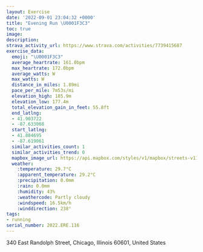 ```yaml
---
layout: Exercise
date: '2022-09-01 23:04:32 +0000'
title: "Evening Run \U0001F3C3"
toc: true
image:
description:
strava_activity_url: https://www.strava.com/activities/7739415687
exercise_data:
  emoji: "\U0001F3C3"
  average_heartrate: 161.0bpm
  max_heartrate: 172.0bpm
  average_watts: W
  max_watts: W
  distance_in_miles: 1.89mi
  pace_per_mile: 7m53s/mi
  elevation_high: 185.9m
  elevation_low: 177.4m
  total_elevation_gain_in_feet: 55.8ft
  end_latlng:
  - 41.903722
  - -87.633068
  start_latlng:
  - 41.884695
  - -87.619061
  similar_activities_count: 1
  similar_activities_trend: 0
  mapbox_image_url: https://api.mapbox.com/styles/v1/mapbox/streets-v11/static/path-5+787af2-1.0(irs~FdbxuO%3FRFT_%40NGC%7BAfEAN%7BAjFM%60EHzBeAjFEIyGbCI%40UXgAw%40%40k%40CC%3FMQKwAPOCQO%7D%40%40g%40Ei%40%5Co%40NQJ%5BBObApBbABVCf%40EZ%5Dt%40I%60%40KJYEGLCRORKE%5BAk%40DWMK%3FIDU%40MFQAMFS%3FQBIJ_%40HQCoBBAF%60%40l%40%5EpCj%40hA%40lBB%5CAhBMXETIIm%40Jc%40GKHg%40EOIQLiB%40MLM%3FEBPLHRo%40Ia%40SWEmA%40UN%3FXLdB%3Fr%40B%7C%40HfA%40vAPLEn%40BH%3Ft%40%40n%40o%40n%40c%40Mo%40YKAc%40XOEGIMIKMWXc%40HSJ%5DGu%40FSEMFe%40QK%40c%40H_BWKF%5BCDZe%40%3FQCY%40EC%40EWEGMSBm%40VaACM%40QHkKHaDCQHsA%40IDuB%40SCk%40%3Fc%40AUQMLSASHiA%40),pin-s-s+e5b22e(-87.61907,41.88469),pin-s-f+89ae00(-87.63307000000006,41.90372000000001)/auto/800x800?access_token=pk.eyJ1Ijoiam9zaGJlY2ttYW4iLCJhIjoiY205eWR2aDd1MWZ6djJrbXc4a3M0bWZleiJ9.XiG9OWkNcZk2QzjJbxLB4A
  weather:
    :temperature: 29.7°C
    :apparent_temperature: 29.2°C
    :precipitation: 0.0mm
    :rain: 0.0mm
    :humidity: 43%
    :weathercode: Partly cloudy
    :windspeed: 16.5km/h
    :winddirection: 238°
tags:
- running
serial_number: 2022.ERE.116
---
```

340 East Randolph Street, Chicago, Illinois 60601, United States
